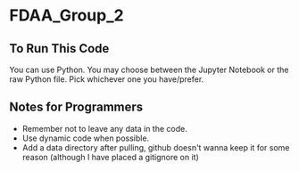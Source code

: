# FDAA_Group_2

## To Run This Code
You can use Python. You may choose between the Jupyter Notebook or the raw Python file. Pick whichever one you have/prefer.

## Notes for Programmers
- Remember not to leave any data in the code.
- Use dynamic code when possible.
- Add a data directory after pulling, github doesn't wanna keep it for some reason (although I have placed a gitignore on it)